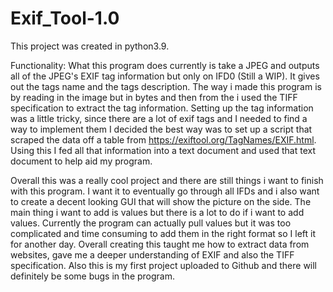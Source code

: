 # Exif_Tool-1.0

This project was created in python3.9.

Functionality: What this program does currently is take a JPEG and outputs all of the JPEG's EXIF tag information but only on IFD0 (Still a WIP). It gives out the tags name and the tags description. The way i made this program is by reading in the image but in bytes and then from the i used the TIFF specification to extract the tag information. Setting up the tag information was a little tricky, since there are a lot of exif tags and I needed to find a way to implement them I decided the best way was to set up a script that scraped the data off a table from https://exiftool.org/TagNames/EXIF.html. Using this I fed all that information into a text document and used that text document to help aid my program.

Overall this was a really cool project and there are still things i want to finish with this program. I want it to eventually go through all IFDs and i also want to create a decent looking GUI that will show the picture on the side. The main thing i want to add is values but there is a lot to do if i want to add values. Currently the program can actually pull values but it was too complicated and time consuming to add them in the right format so I left it for another day. Overall creating this taught me how to extract data from websites, gave me a deeper understanding of EXIF and also the TIFF specification. Also this is my first project uploaded to Github and there will definitely be some bugs in the program.
